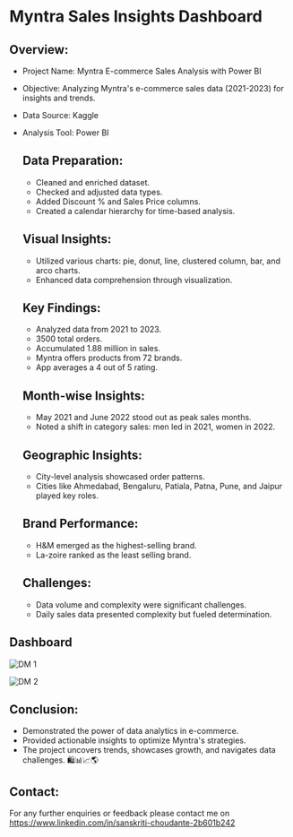 # Myntra Sales Insights Dashboard
## Overview:
- Project Name: Myntra E-commerce Sales Analysis with Power BI
- Objective: Analyzing Myntra's e-commerce sales data (2021-2023) for insights and trends.
- Data Source: Kaggle
- Analysis Tool: Power BI

  ## Data Preparation:
  - Cleaned and enriched dataset.
  - Checked and adjusted data types.
  - Added Discount % and Sales Price columns.
  - Created a calendar hierarchy for time-based analysis.

  ## Visual Insights:
  - Utilized various charts: pie, donut, line, clustered column, bar, and arco charts.
  - Enhanced data comprehension through visualization.

  ## Key Findings:
  - Analyzed data from 2021 to 2023.
  - 3500 total orders.
  - Accumulated 1.88 million in sales.
  - Myntra offers products from 72 brands.
  - App averages a 4 out of 5 rating.

  ## Month-wise Insights:
  - May 2021 and June 2022 stood out as peak sales months.
  - Noted a shift in category sales: men led in 2021, women in 2022.

  ## Geographic Insights:
  - City-level analysis showcased order patterns.
  - Cities like Ahmedabad, Bengaluru, Patiala, Patna, Pune, and Jaipur played key roles.

  ## Brand Performance:
  - H&M emerged as the highest-selling brand.
  - La-zoire ranked as the least selling brand.

  ## Challenges:
  - Data volume and complexity were significant challenges.
  - Daily sales data presented complexity but fueled determination.

  



## Dashboard

![DM 1](https://github.com/Sans9211/Myntra_Analysis/assets/104644783/df567887-87e0-4d5d-b50d-900ac8cb8af1)


![DM 2](https://github.com/Sans9211/Myntra_Analysis/assets/104644783/394e61b2-62eb-43b7-a926-ccf861bd7929)


## Conclusion:
  - Demonstrated the power of data analytics in e-commerce.
  - Provided actionable insights to optimize Myntra's strategies.
  - The project uncovers trends, showcases growth, and navigates data challenges. 🛍️📊📈🌎
## Contact:
   For any further enquiries or feedback please contact me on https://www.linkedin.com/in/sanskriti-choudante-2b601b242
